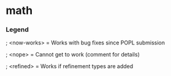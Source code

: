 # math

### Legend

; \<now-works> = Works with bug fixes since POPL submission

; \<nope> = Cannot get to work (comment for details) 

; \<refined> = Works if refinement types are added
